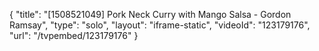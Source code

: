 {
    "title": "[1508521049] Pork Neck Curry with Mango Salsa - Gordon Ramsay",
    "type": "solo",
    "layout": "iframe-static",
    "videoId": "123179176",
    "url": "\/tvpembed\/123179176"
}